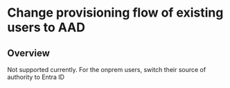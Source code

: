 #  Change provisioning flow of existing users  to AAD

## Overview

Not supported currently. For the onprem users, switch their source of authority to Entra ID
